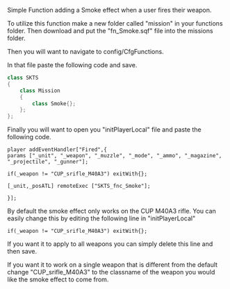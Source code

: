 Simple Function adding a Smoke effect when a user fires their weapon.

To utilize this function make a new folder called "mission" in your functions folder. Then download and put the "fn_Smoke.sqf" file into the missions folder.

Then you will want to navigate to config/CfgFunctions.

In that file paste the following code and save.

```hpp
class SKTS
{
	class Mission
	{
		class Smoke{};
	};
};
```

Finally you will want to open you "initPlayerLocal" file and paste the following code.

```sqf
player addEventHandler["Fired",{
params ["_unit", "_weapon", "_muzzle", "_mode", "_ammo", "_magazine", "_projectile", "_gunner"];

if(_weapon != "CUP_srifle_M40A3") exitWith{};

[_unit,_posATL] remoteExec ["SKTS_fnc_Smoke"];
	
}];
```

By default the smoke effect only works on the CUP M40A3 rifle. You can easily change this by editing the following line in "initPlayerLocal"

```sqf
if(_weapon != "CUP_srifle_M40A3") exitWith{};
```

If you want it to apply to all weapons you can simply delete this line and then save.

If you want it to work on a single weapon that is different from the default change "CUP_srifle_M40A3" to the classname of the weapon you would like the smoke effect to come from.
